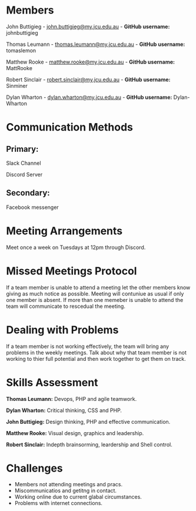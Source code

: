 # Members
John Buttigieg - john.buttigieg@my.jcu.edu.au - **GitHub username:** johnbuttigieg

Thomas Leumann - thomas.leumann@my.jcu.edu.au - **GitHub username:** tomaslemon

Matthew Rooke - matthew.rooke@my.jcu.edu.au - **GitHub username:** MattRooke

Robert Sinclair - robert.sinclair@my.jcu.edu.au - **GitHub username:** Sinminer

Dylan Wharton - dylan.wharton@my.jcu.edu.au - **GitHub username:** Dylan-Wharton

# Communication Methods
## Primary:
Slack Channel

Discord Server

## Secondary:
Facebook messenger

# Meeting Arrangements
Meet once a week on Tuesdays at 12pm through Discord.

# Missed Meetings Protocol
If a team member is unable to attend a meeting let the other members know giving as much notice as possible. Meeting will contuniue as usual if only one member is absent. If more than one memeber is unable to attend the team will communicate to rescedual the meeting.

# Dealing with Problems
If a team member is not working effectively, the team will bring any problems in the weekly meetings. Talk about why that team member is not working to thier full potential and then work together to get them on track.

# Skills Assessment
**Thomas Leumann:** Devops, PHP and agile teamwork.

**Dylan Wharton:** Critical thinking, CSS and PHP. 

**John Buttigieg:** Design thinking, PHP and effective communication.

**Matthew Rooke:** Visual design, graphics and leadership.

**Robert Sinclair:** Indepth brainsorming, leardership and Shell control.

# Challenges
- Members not attending meetings and pracs.
- Miscommunicatios and getitng in contact.
- Working online due to current glabal circumstances.
- Problems with internet connections.
